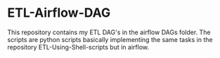 # ETL-Airflow-DAG
This repository contains my ETL DAG's in the airflow DAGs folder. The scripts are python scripts basically implementing the same tasks in the repository ETL-Using-Shell-scripts but in airflow.
